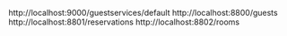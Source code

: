 http://localhost:9000/guestservices/default
http://localhost:8800/guests
http://localhost:8801/reservations
http://localhost:8802/rooms